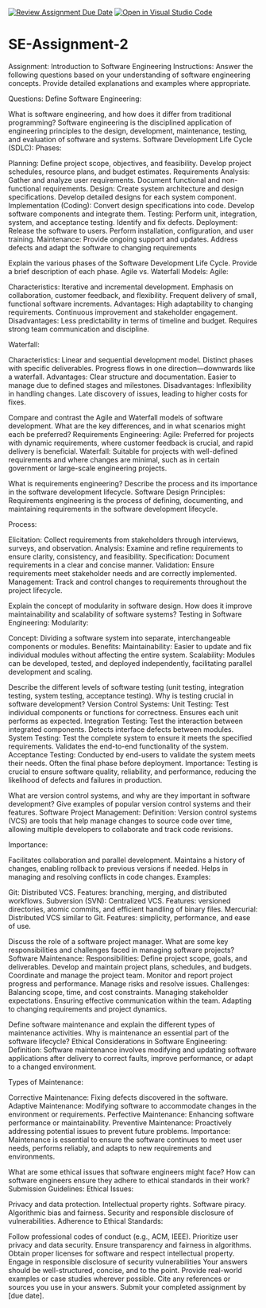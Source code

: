 [![Review Assignment Due Date](https://classroom.github.com/assets/deadline-readme-button-24ddc0f5d75046c5622901739e7c5dd533143b0c8e959d652212380cedb1ea36.svg)](https://classroom.github.com/a/-ucQIGTc)
[![Open in Visual Studio Code](https://classroom.github.com/assets/open-in-vscode-718a45dd9cf7e7f842a935f5ebbe5719a5e09af4491e668f4dbf3b35d5cca122.svg)](https://classroom.github.com/online_ide?assignment_repo_id=15220704&assignment_repo_type=AssignmentRepo)
# SE-Assignment-2
Assignment: Introduction to Software Engineering
Instructions:
Answer the following questions based on your understanding of software engineering concepts. Provide detailed explanations and examples where appropriate.

Questions:
Define Software Engineering:

What is software engineering, and how does it differ from traditional programming?
Software engineering is the disciplined application of engineering principles to the design, development, maintenance, testing, and evaluation of software and systems.
Software Development Life Cycle (SDLC):
Phases:

Planning:
Define project scope, objectives, and feasibility.
Develop project schedules, resource plans, and budget estimates.
Requirements Analysis:
Gather and analyze user requirements.
Document functional and non-functional requirements.
Design:
Create system architecture and design specifications.
Develop detailed designs for each system component.
Implementation (Coding):
Convert design specifications into code.
Develop software components and integrate them.
Testing:
Perform unit, integration, system, and acceptance testing.
Identify and fix defects.
Deployment:
Release the software to users.
Perform installation, configuration, and user training.
Maintenance:
Provide ongoing support and updates.
Address defects and adapt the software to changing requirements


Explain the various phases of the Software Development Life Cycle. Provide a brief description of each phase.
Agile vs. Waterfall Models:
Agile:

Characteristics:
Iterative and incremental development.
Emphasis on collaboration, customer feedback, and flexibility.
Frequent delivery of small, functional software increments.
Advantages:
High adaptability to changing requirements.
Continuous improvement and stakeholder engagement.
Disadvantages:
Less predictability in terms of timeline and budget.
Requires strong team communication and discipline.

Waterfall:

Characteristics:
Linear and sequential development model.
Distinct phases with specific deliverables.
Progress flows in one direction—downwards like a waterfall.
Advantages:
Clear structure and documentation.
Easier to manage due to defined stages and milestones.
Disadvantages:
Inflexibility in handling changes.
Late discovery of issues, leading to higher costs for fixes.


Compare and contrast the Agile and Waterfall models of software development. What are the key differences, and in what scenarios might each be preferred?
Requirements Engineering:
Agile: Preferred for projects with dynamic requirements, where customer feedback is crucial, and rapid delivery is beneficial.
Waterfall: Suitable for projects with well-defined requirements and where changes are minimal, such as in certain government or large-scale engineering projects.

What is requirements engineering? Describe the process and its importance in the software development lifecycle.
Software Design Principles:
Requirements engineering is the process of defining, documenting, and maintaining requirements in the software development lifecycle.

Process:

Elicitation:
Collect requirements from stakeholders through interviews, surveys, and observation.
Analysis:
Examine and refine requirements to ensure clarity, consistency, and feasibility.
Specification:
Document requirements in a clear and concise manner.
Validation:
Ensure requirements meet stakeholder needs and are correctly implemented.
Management:
Track and control changes to requirements throughout the project lifecycle.

Explain the concept of modularity in software design. How does it improve maintainability and scalability of software systems?
Testing in Software Engineering:
Modularity:

Concept: Dividing a software system into separate, interchangeable components or modules.
Benefits:
Maintainability: Easier to update and fix individual modules without affecting the entire system.
Scalability: Modules can be developed, tested, and deployed independently, facilitating parallel development and scaling.

Describe the different levels of software testing (unit testing, integration testing, system testing, acceptance testing). Why is testing crucial in software development?
Version Control Systems:
Unit Testing:
Test individual components or functions for correctness.
Ensures each unit performs as expected.
Integration Testing:
Test the interaction between integrated components.
Detects interface defects between modules.
System Testing:
Test the complete system to ensure it meets the specified requirements.
Validates the end-to-end functionality of the system.
Acceptance Testing:
Conducted by end-users to validate the system meets their needs.
Often the final phase before deployment.
Importance:
Testing is crucial to ensure software quality, reliability, and performance, reducing the likelihood of defects and failures in production.

What are version control systems, and why are they important in software development? Give examples of popular version control systems and their features.
Software Project Management:
Definition:
Version control systems (VCS) are tools that help manage changes to source code over time, allowing multiple developers to collaborate and track code revisions.

Importance:

Facilitates collaboration and parallel development.
Maintains a history of changes, enabling rollback to previous versions if needed.
Helps in managing and resolving conflicts in code changes.
Examples:

Git:
Distributed VCS.
Features: branching, merging, and distributed workflows.
Subversion (SVN):
Centralized VCS.
Features: versioned directories, atomic commits, and efficient handling of binary files.
Mercurial:
Distributed VCS similar to Git.
Features: simplicity, performance, and ease of use.

Discuss the role of a software project manager. What are some key responsibilities and challenges faced in managing software projects?
Software Maintenance:
Responsibilities:
Define project scope, goals, and deliverables.
Develop and maintain project plans, schedules, and budgets.
Coordinate and manage the project team.
Monitor and report project progress and performance.
Manage risks and resolve issues.
Challenges:
Balancing scope, time, and cost constraints.
Managing stakeholder expectations.
Ensuring effective communication within the team.
Adapting to changing requirements and project dynamics.

Define software maintenance and explain the different types of maintenance activities. Why is maintenance an essential part of the software lifecycle?
Ethical Considerations in Software Engineering:
Definition:
Software maintenance involves modifying and updating software applications after delivery to correct faults, improve performance, or adapt to a changed environment.

Types of Maintenance:

Corrective Maintenance:
Fixing defects discovered in the software.
Adaptive Maintenance:
Modifying software to accommodate changes in the environment or requirements.
Perfective Maintenance:
Enhancing software performance or maintainability.
Preventive Maintenance:
Proactively addressing potential issues to prevent future problems.
Importance:
Maintenance is essential to ensure the software continues to meet user needs, performs reliably, and adapts to new requirements and environments.

What are some ethical issues that software engineers might face? How can software engineers ensure they adhere to ethical standards in their work?
Submission Guidelines:
Ethical Issues:

Privacy and data protection.
Intellectual property rights.
Software piracy.
Algorithmic bias and fairness.
Security and responsible disclosure of vulnerabilities.
Adherence to Ethical Standards:

Follow professional codes of conduct (e.g., ACM, IEEE).
Prioritize user privacy and data security.
Ensure transparency and fairness in algorithms.
Obtain proper licenses for software and respect intellectual property.
Engage in responsible disclosure of security vulnerabilities
Your answers should be well-structured, concise, and to the point.
Provide real-world examples or case studies wherever possible.
Cite any references or sources you use in your answers.
Submit your completed assignment by [due date].
